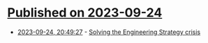# [Published on 2023-09-24](index.md)

* [2023-09-24, 20:49:27](https://lobste.rs/s/uz3tr2/solving_engineering_strategy_crisis) - [Solving the Engineering Strategy crisis](https://lethain.com/solving-the-engineering-strategy-crisis/)
